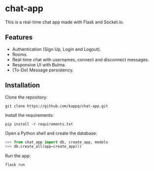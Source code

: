 # chat-app
This is a real-time chat app made with Flask and Socket.io.

## Features
- Authentication (Sign Up, Login and Logout).
- Rooms.
- Real-time chat with usernames, connect and disconnect messages.
- Responsive UI with Bulma.
- (To-Do) Message persistency.

## Installation
Clone the repository:
```
git clone https://github.com/kappq/chat-app.git
```
Install the requirements:
```
pip install -r requirements.txt
```
Open a Python shell and create the database:
```py
>>> from chat_app import db, create_app, models
>>> db.create_all(app=create_app())
```
Run the app:
```
flask run
```
